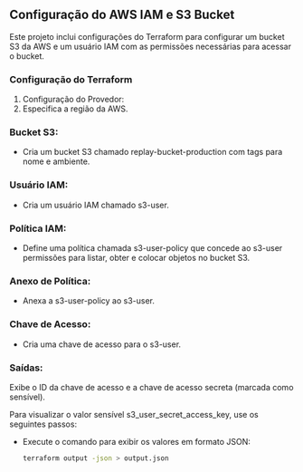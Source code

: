 ## Configuração do AWS IAM e S3 Bucket

Este projeto inclui configurações do Terraform para configurar um bucket S3 da AWS e um usuário IAM com as permissões necessárias para acessar o bucket.  

### Configuração do Terraform
1. Configuração do Provedor:  
2. Especifica a região da AWS.

### Bucket S3:  
- Cria um bucket S3 chamado replay-bucket-production com tags para nome e ambiente. 

### Usuário IAM:
- Cria um usuário IAM chamado s3-user.

### Política IAM:  
- Define uma política chamada s3-user-policy que concede ao s3-user permissões para listar, obter e colocar objetos no bucket S3.

### Anexo de Política:
- Anexa a s3-user-policy ao s3-user. 

### Chave de Acesso:
- Cria uma chave de acesso para o s3-user.

### Saídas:  
Exibe o ID da chave de acesso e a chave de acesso secreta (marcada como sensível).

Para visualizar o valor sensível s3_user_secret_access_key, use os seguintes passos:  
- Execute o comando para exibir os valores em formato JSON:
    ```bash
    terraform output -json > output.json
    ```
  

